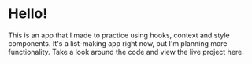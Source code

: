 # Hello!

This is an app that I made to practice using hooks, context and style components. It's a list-making app right now, but I'm planning more functionality. Take a look around the code and view the live project here.